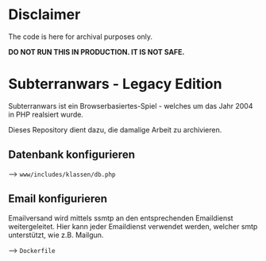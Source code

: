 # Disclaimer

The code is here for archival purposes only.

**DO NOT RUN THIS IN PRODUCTION. IT IS NOT SAFE.**

# Subterranwars - Legacy Edition

Subterranwars ist ein Browserbasiertes-Spiel  - welches um das Jahr 2004 in PHP realsiert wurde.

Dieses Repository dient dazu, die damalige Arbeit zu archivieren.


## Datenbank konfigurieren

--> `www/includes/klassen/db.php`

## Email konfigurieren

Emailversand wird mittels ssmtp an den entsprechenden Emaildienst weitergeleitet.
Hier kann jeder Emaildienst verwendet werden, welcher smtp unterstützt, wie z.B. Mailgun.

--> `Dockerfile`

